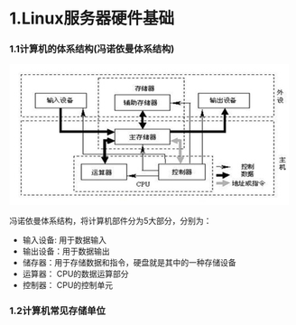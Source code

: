 # 1.Linux服务器硬件基础
### 1.1计算机的体系结构(冯诺依曼体系结构)
<img src="../images/computerArchitecture.png" height=250px />

冯诺依曼体系结构，将计算机部件分为5大部分，分别为：  

* 输入设备: 用于数据输入
* 输出设备：用于数据输出
* 储存器：用于存储数据和指令，硬盘就是其中的一种存储设备
* 运算器： CPU的数据运算部分
* 控制器： CPU的控制单元

### 1.2计算机常见存储单位

